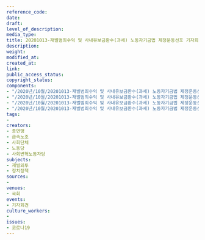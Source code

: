 ```yaml
---
reference_code: 
date: 
draft: 
level_of_description: 
media_type: 
title: 20201013-재벌범죄수익 및 사내유보금환수(과세) 노동자기금법 제정운동선포 기자회견
description: 
weight: 
modified_at: 
created_at: 
link: 
public_access_status: 
copyright_status: 
components:
- "/2020년/10월/20201013-재벌범죄수익 및 사내유보금환수(과세) 노동자기금법 제정운동선포 기자회견/_W5D0174.JPG"
- "/2020년/10월/20201013-재벌범죄수익 및 사내유보금환수(과세) 노동자기금법 제정운동선포 기자회견/_W5D0136.JPG"
- "/2020년/10월/20201013-재벌범죄수익 및 사내유보금환수(과세) 노동자기금법 제정운동선포 기자회견/_W5D0208.JPG"
- "/2020년/10월/20201013-재벌범죄수익 및 사내유보금환수(과세) 노동자기금법 제정운동선포 기자회견/_W5D0267.JPG"
tags:
- 
creators:
- 총연맹
- 금속노조
- 사회단체
- 노동당
- 사회변혁노동자당
subjects:
- 재벌외투
- 정치정책
sources:
- 
venues:
- 국회
events:
- 기자회견
culture_workers:
- 
issues:
- 코로나19
---
```

